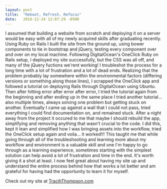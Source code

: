 ```yaml
---
layout: post
title:  "Reboot, Refresh, Refocus"
date:   2016-12-24 12:07:29 -0500
---
```



I assumed that building a website from scratch and deploying it on a server would be easy with all of my newly acquired skills after graduating recently. Using Ruby on Rails I built the site from the ground up, using bower components to tie in bootstrap and jQuery, testing every component over and over on my local machine. Following DigitalOcean's OneClick Ruby on Rails setup, I deployed my site successfully, but the CSS was all off, and many of the jQuery fuctions we'rent working! I troubleshot the process for a long time with a lot of frustration and a lot of dead ends. Realizing that the problem probably lay somewhere within the environmental factors (differing versions or something along those lines), I scrapped the OneClick app and followed a tutorial on deploying Rails through DigitalOcean using Ubuntu. Then after hitting error after error after error, I tried the tutorial again from the beginning and after ending up in the same place I tried another tutorial... also multiple times, always solving one problem but getting stuck on another. Eventually I came up against a wall that I could not pass, tried everything I could find documentation on, and remained stuck. After a night away from the project it occured to me that maybe I should rebuild the app, simplifying and removing anything that wasn't crucial to the code. I did this, kept it lean and simplified how I was bringing assets into the workflow, tried the OneClick setup again and voila... it worked!!! This taught me that while going through all of the troubleshooting and learning more about my workflow and environment is a valuable skill and one I'm happy to go through as a learning experience, sometimes starting with the simplest solution can help avoid a lot of frustration and time in the end. It's worth giving it a shot at least. I now feel great about having my site up and understand the entire process behind how that works a lot better and am grateful for having had the opportunity to learn it for myself. 

Check out my site at [TracihThompson.com](http://tracihthompson.com)
